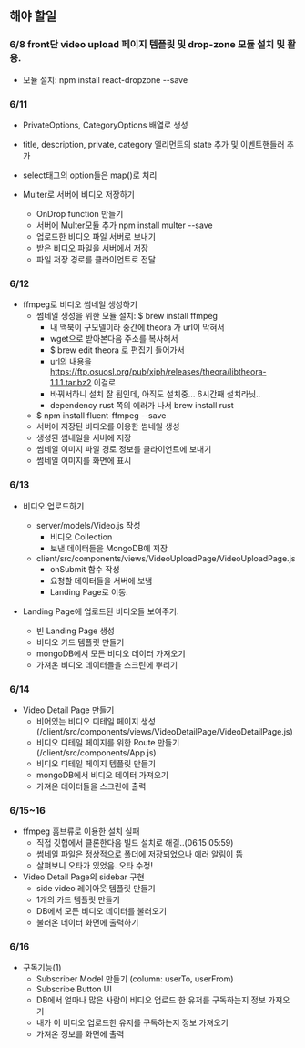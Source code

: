 ## 해야 할일
### 6/8 front단 video upload 페이지 템플릿 및 drop-zone 모듈 설치 및 활용.
- 모듈 설치: npm install react-dropzone --save

### 6/11 
- PrivateOptions, CategoryOptions 배열로 생성
- title, description, private, category 엘리먼트의 state 추가 및 이벤트핸들러 추가
- select태그의 option들은 map()로 처리

- Multer로 서버에 비디오 저장하기
  - OnDrop function 만들기
  - 서버에 Multer모듈 추가 npm install multer --save 
  - 업로드한 비디오 파일 서버로 보내기
  - 받은 비디오 파일을 서버에서 저장
  - 파일 저장 경로를 클라이언트로 전달

### 6/12
- ffmpeg로 비디오 썸네일 생성하기
  - 썸네일 생성을 위한 모듈 설치: $ brew install ffmpeg
    - 내 맥북이 구모델이라 중간에 theora 가 url이 막혀서
    - wget으로 받아본다음 주소를 복사해서
    - $ brew edit theora 로 편집기 들어가서
    - url의 내용을 https://ftp.osuosl.org/pub/xiph/releases/theora/libtheora-1.1.1.tar.bz2 이걸로
    - 바꿔서하니 설치 잘 됨인데, 아직도 설치중... 6시간째 설치라닛..
    - dependency rust 쪽의 에러가 나서 brew install rust
  - $ npm install fluent-ffmpeg --save
  - 서버에 저장된 비디오를 이용한 썸네일 생성
  - 생성된 썸네일을 서버에 저장
  - 썸네일 이미지 파일 경로 정보를 클라이언트에 보내기
  - 썸네일 이미지를 화면에 표시

### 6/13
- 비디오 업로드하기
  - server/models/Video.js 작성
    - 비디오 Collection
    - 보낸 데이터들을 MongoDB에 저장
  - client/src/components/views/VideoUploadPage/VideoUploadPage.js
    - onSubmit 함수 작성
    - 요청할 데이터들을 서버에 보냄
    - Landing Page로 이동.

- Landing Page에 업로드된 비디오들 보여주기.
  - 빈 Landing Page 생성
  - 비디오 카드 템플릿 만들기
  - mongoDB에서 모든 비디오 데이터 가져오기
  - 가져온 비디오 데이터들을 스크린에 뿌리기

### 6/14
- Video Detail Page 만들기
  - 비어있는 비디오 디테일 페이지 생성(/client/src/components/views/VideoDetailPage/VideoDetailPage.js)
  - 비디오 디테일 페이지를 위한 Route 만들기(/client/src/components/App.js)
  - 비디오 디테일 페이지 템플릿 만들기
  - mongoDB에서 비디오 데이터 가져오기
  - 가져온 데이터들을 스크린에 출력

### 6/15~16
- ffmpeg 홈브류로 이용한 설치 실패
  - 직접 깃헙에서 클론한다음 빌드 설치로 해결..(06.15 05:59)
  - 썸네일 파일은 정상적으로 폴더에 저장되었으나 에러 알림이 뜸
  - 살펴보니 오타가 있었음. 오타 수정!
- Video Detail Page의  sidebar 구현
  - side video 레이아웃 템플릿 만들기
  - 1개의 카드 템플릿 만들기
  - DB에서 모든 비디오 데이터를 불러오기
  - 불러온 데이터 화면에 출력하기

### 6/16
- 구독기능(1)
  - Subscriber Model 만들기 (column: userTo, userFrom)
  - Subscribe Button UI
  - DB에서 얼마나 많은 사람이 비디오 업로드 한 유저를 구독하는지 정보 가져오기
  - 내가 이 비디오 업로드한 유저를 구독하는지 정보 가져오기
  - 가져온 정보를 화면에 출력